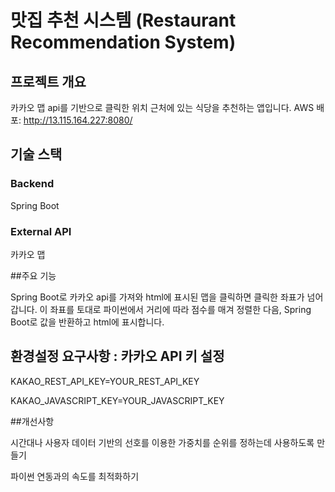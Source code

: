 # 맛집 추천 시스템 (Restaurant Recommendation System)

## 프로젝트 개요

카카오 맵 api를 기반으로 클릭한 위치 근처에 있는 식당을 추천하는 앱입니다.
AWS 배포: http://13.115.164.227:8080/

## 기술 스택

### Backend

Spring Boot

### External API

카카오 맵


##주요 기능

Spring Boot로 카카오 api를 가져와 html에 표시된 맵을 클릭하면 클릭한 좌표가 넘어갑니다. 이 좌표를 토대로 파이썬에서 거리에 따라 점수를 매겨 정렬한 다음, Spring Boot로 값을 반환하고 html에 표시합니다.


## 환경설정 요구사항 : 카카오 API 키 설정

KAKAO_REST_API_KEY=YOUR_REST_API_KEY

KAKAO_JAVASCRIPT_KEY=YOUR_JAVASCRIPT_KEY

##개선사항

시간대나 사용자 데이터 기반의 선호를 이용한 가중치를 순위를 정하는데 사용하도록 만들기

파이썬 연동과의 속도를 최적화하기
